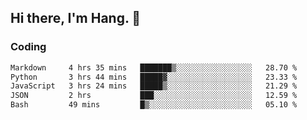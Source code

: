 ## Hi there, I'm Hang. 👋

### Coding

<!--START_SECTION:waka-->

```txt
Markdown     4 hrs 35 mins   ███████▒░░░░░░░░░░░░░░░░░   28.70 %
Python       3 hrs 44 mins   █████▓░░░░░░░░░░░░░░░░░░░   23.33 %
JavaScript   3 hrs 24 mins   █████▒░░░░░░░░░░░░░░░░░░░   21.29 %
JSON         2 hrs           ███░░░░░░░░░░░░░░░░░░░░░░   12.59 %
Bash         49 mins         █▒░░░░░░░░░░░░░░░░░░░░░░░   05.10 %
```

<!--END_SECTION:waka-->
